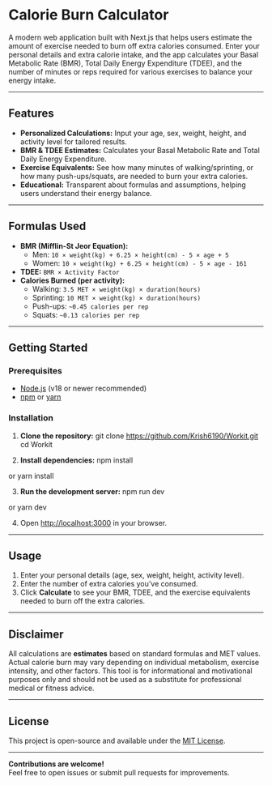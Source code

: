 # Calorie Burn Calculator

A modern web application built with Next.js that helps users estimate the amount of exercise needed to burn off extra calories consumed. Enter your personal details and extra calorie intake, and the app calculates your Basal Metabolic Rate (BMR), Total Daily Energy Expenditure (TDEE), and the number of minutes or reps required for various exercises to balance your energy intake.

---

## Features

- **Personalized Calculations:** Input your age, sex, weight, height, and activity level for tailored results.
- **BMR & TDEE Estimates:** Calculates your Basal Metabolic Rate and Total Daily Energy Expenditure.
- **Exercise Equivalents:** See how many minutes of walking/sprinting, or how many push-ups/squats, are needed to burn your extra calories.
- **Educational:** Transparent about formulas and assumptions, helping users understand their energy balance.

---

## Formulas Used

- **BMR (Mifflin-St Jeor Equation):**
  - Men: `10 × weight(kg) + 6.25 × height(cm) - 5 × age + 5`
  - Women: `10 × weight(kg) + 6.25 × height(cm) - 5 × age - 161`
- **TDEE:** `BMR × Activity Factor`
- **Calories Burned (per activity):**
  - Walking: `3.5 MET × weight(kg) × duration(hours)`
  - Sprinting: `10 MET × weight(kg) × duration(hours)`
  - Push-ups: `~0.45 calories per rep`
  - Squats: `~0.13 calories per rep`

---

## Getting Started

### Prerequisites

- [Node.js](https://nodejs.org/) (v18 or newer recommended)
- [npm](https://www.npmjs.com/) or [yarn](https://yarnpkg.com/)

### Installation

1. **Clone the repository:**
   git clone https://github.com/Krish6190/Workit.git
   cd Workit

2. **Install dependencies:**
   npm install

or
yarn install

3. **Run the development server:**
   npm run dev

or
yarn dev

4. Open [http://localhost:3000](http://localhost:3000) in your browser.

---

## Usage

1. Enter your personal details (age, sex, weight, height, activity level).
2. Enter the number of extra calories you’ve consumed.
3. Click **Calculate** to see your BMR, TDEE, and the exercise equivalents needed to burn off the extra calories.

---

## Disclaimer

All calculations are **estimates** based on standard formulas and MET values. Actual calorie burn may vary depending on individual metabolism, exercise intensity, and other factors. This tool is for informational and motivational purposes only and should not be used as a substitute for professional medical or fitness advice.

---

## License

This project is open-source and available under the [MIT License](LICENSE).

---

**Contributions are welcome!**  
Feel free to open issues or submit pull requests for improvements.
